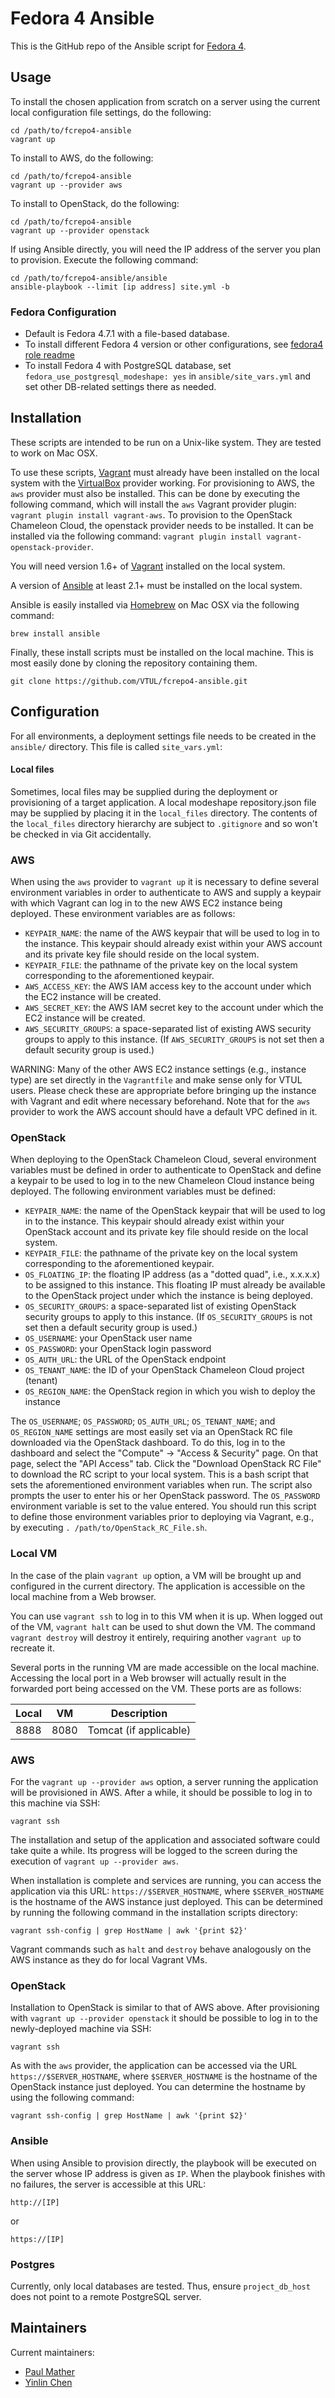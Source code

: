 # Fedora 4 Ansible

This is the GitHub repo of the Ansible script for [Fedora 4](https://github.com/fcrepo4/fcrepo4).

## Usage
To install the chosen application from scratch on a server using the current local configuration file settings, do the following:

```
cd /path/to/fcrepo4-ansible
vagrant up
```

To install to AWS, do the following:

```
cd /path/to/fcrepo4-ansible
vagrant up --provider aws
```

To install to OpenStack, do the following:

```
cd /path/to/fcrepo4-ansible
vagrant up --provider openstack
```

If using Ansible directly, you will need the IP address of the server you plan to provision. Execute the following command:

```
cd /path/to/fcrepo4-ansible/ansible
ansible-playbook --limit [ip address] site.yml -b
```

### Fedora Configuration

* Default is Fedora 4.7.1 with a file-based database.
* To install different Fedora 4 version or other configurations, see [fedora4 role readme](ansible/roles/fedora4)
* To install Fedora 4 with PostgreSQL database, set `fedora_use_postgresql_modeshape: yes` in `ansible/site_vars.yml` and set other DB-related settings there as needed.  

Installation
------------

These scripts are intended to be run on a Unix-like system. They are tested to work on Mac OSX.

To use these scripts, [Vagrant](https://www.vagrantup.com/) must already have been installed on the local system with the [VirtualBox](http://www.virtualbox.org) provider working. For provisioning to AWS, the `aws` provider must also be installed. This can be done by executing the following command, which will install the `aws` Vagrant provider plugin: `vagrant plugin install vagrant-aws`. To provision to the OpenStack Chameleon Cloud, the openstack provider needs to be installed. It can be installed via the following command: `vagrant plugin install vagrant-openstack-provider`.

You will need version 1.6+ of [Vagrant](https://vagrantup.com) installed on the local system.

A version of [Ansible](https://ansible.com) at least 2.1+ must be installed on the local system.

Ansible is easily installed via [Homebrew](http://brew.sh) on Mac OSX via the following command:

```
brew install ansible
```

Finally, these install scripts must be installed on the local machine. This is most easily done by cloning the repository containing them.

```
git clone https://github.com/VTUL/fcrepo4-ansible.git
```

Configuration
-------------

For all environments, a deployment settings file needs to be created in the `ansible/` directory. This file is called `site_vars.yml`:


#### Local files

Sometimes, local files may be supplied during the deployment or provisioning of a target application. A local modeshape repository.json file may be supplied by placing it in the `local_files` directory. The contents of the `local_files` directory hierarchy are subject to `.gitignore` and so won't be checked in via Git accidentally.


### AWS

When using the `aws` provider to `vagrant up` it is necessary to define several environment variables in order to authenticate to AWS and supply a keypair with which Vagrant can log in to the new AWS EC2 instance being deployed.  These environment variables are as follows:

- `KEYPAIR_NAME`: the name of the AWS keypair that will be used to log in to the instance. This keypair should already exist within your AWS account and its private key file should reside on the local system.
- `KEYPAIR_FILE`: the pathname of the private key on the local system corresponding to the aforementioned keypair.
- `AWS_ACCESS_KEY`: the AWS IAM access key to the account under which the EC2 instance will be created.
- `AWS_SECRET_KEY`: the AWS IAM secret key to the account under which the EC2 instance will be created.
- `AWS_SECURITY_GROUPS`: a space-separated list of existing AWS security groups to apply to this instance. (If `AWS_SECURITY_GROUPS` is not set then a default security group is used.)

WARNING: Many of the other AWS EC2 instance settings (e.g., instance type) are set directly in the `Vagrantfile` and make sense only for VTUL users. Please check these are appropriate before bringing up the instance with Vagrant and edit where necessary beforehand. Note that for the `aws` provider to work the AWS account should have a default VPC defined in it.


### OpenStack

When deploying to the OpenStack Chameleon Cloud, several environment variables must be defined in order to authenticate to OpenStack and define a keypair to be used to log in to the new Chameleon Cloud instance being deployed.  The following environment variables must be defined:

- `KEYPAIR_NAME`: the name of the OpenStack keypair that will be used to log in to the instance. This keypair should already exist within your OpenStack account and its private key file should reside on the local system.
- `KEYPAIR_FILE`: the pathname of the private key on the local system corresponding to the aforementioned keypair.
- `OS_FLOATING_IP`: the floating IP address (as a "dotted quad", i.e., x.x.x.x) to be assigned to this instance. This floating IP must already be available to the OpenStack project under which the instance is being deployed.
- `OS_SECURITY_GROUPS`: a space-separated list of existing OpenStack security groups to apply to this instance. (If `OS_SECURITY_GROUPS` is not set then a default security group is used.)
- `OS_USERNAME`: your OpenStack user name
- `OS_PASSWORD`: your OpenStack login password
- `OS_AUTH_URL`: the URL of the OpenStack endpoint
- `OS_TENANT_NAME`: the ID of your OpenStack Chameleon Cloud project (tenant)
- `OS_REGION_NAME`: the OpenStack region in which you wish to deploy the instance

The `OS_USERNAME`; `OS_PASSWORD`; `OS_AUTH_URL`; `OS_TENANT_NAME`; and `OS_REGION_NAME` settings are most easily set via an OpenStack RC file downloaded via the OpenStack dashboard. To do this, log in to the dashboard and select the "Compute" -> "Access & Security" page. On that page, select the "API Access" tab. Click the "Download OpenStack RC File" to download the RC script to your local system. This is a bash script that sets the aforementioned environment variables when run. The script also prompts the user to enter his or her OpenStack password. The `OS_PASSWORD` environment variable is set to the value entered. You should run this script to define those environment variables prior to deploying via Vagrant, e.g., by executing `. /path/to/OpenStack_RC_File.sh`.


### Local VM

In the case of the plain `vagrant up` option, a VM will be brought up and configured in the current directory. The application is accessible on the local machine from a Web browser.

You can use `vagrant ssh` to log in to this VM when it is up. When logged out of the VM, `vagrant halt` can be used to shut down the VM. The command `vagrant destroy` will destroy it entirely, requiring another `vagrant up` to recreate it.

Several ports in the running VM are made accessible on the local machine.
Accessing the local port in a Web browser will actually result in the forwarded
port being accessed on the VM. These ports are as follows:

Local | VM   | Description
----- | ---- | -----------
8888  | 8080 | Tomcat (if applicable)

### AWS

For the `vagrant up --provider aws` option, a server running the application will be provisioned in AWS. After a while, it should be possible to log in to this machine via SSH:

```
vagrant ssh
```

The installation and setup of the application and associated software could take quite a while. Its progress will be logged to the screen during the execution of `vagrant up --provider aws`.

When installation is complete and services are running, you can access the application via this URL: `https://$SERVER_HOSTNAME`, where `$SERVER_HOSTNAME` is the hostname of the AWS instance just deployed.  This can be determined by running the following command in the installation scripts directory:

```
vagrant ssh-config | grep HostName | awk '{print $2}'
```

Vagrant commands such as `halt` and `destroy` behave analogously on the AWS instance as they do for local Vagrant VMs.

### OpenStack

Installation to OpenStack is similar to that of AWS above. After provisioning with `vagrant up --provider openstack` it should be possible to log in to the newly-deployed machine via SSH:

```
vagrant ssh
```

As with the `aws` provider, the application can be accessed via the URL `https://$SERVER_HOSTNAME`, where `$SERVER_HOSTNAME` is the hostname of the OpenStack instance just deployed. You can determine the hostname by using the following command:

```
vagrant ssh-config | grep HostName | awk '{print $2}'
```

### Ansible

When using Ansible to provision directly, the playbook will be executed on the server whose IP address is given as `IP`. When the playbook finishes with no failures, the server is accessible at this URL:

```
http://[IP]
```

or

```
https://[IP]
```

### Postgres

Currently, only local databases are tested.  Thus, ensure `project_db_host` does not point to a remote PostgreSQL server.

## Maintainers

Current maintainers:
* [Paul Mather](https://github.com/pmather)
* [Yinlin Chen](https://github.com/yinlinchen)
